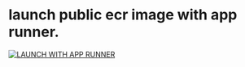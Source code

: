 # launch public ecr image with app runner.
[![LAUNCH WITH APP RUNNER](https://img.shields.io/badge/LANUCH_WITH_APP_RUNNER-orange?style=for-the-badge)](https://us-east-1.console.aws.amazon.com/apprunner/home?region=ap-northeast-1#/create?serviceName=ecrtest&imageUri=public.ecr.aws%2Fnginx%2Fnginx%3Alatest&port=80&from=public-gallery)
